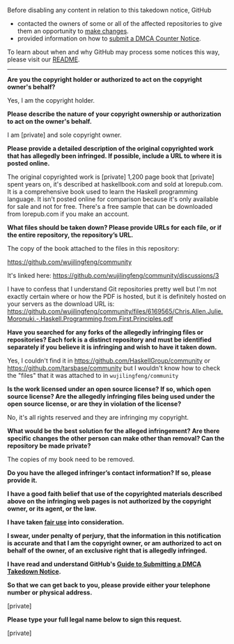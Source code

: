Before disabling any content in relation to this takedown notice, GitHub
- contacted the owners of some or all of the affected repositories to give them an opportunity to [make changes](https://docs.github.com/en/github/site-policy/dmca-takedown-policy#a-how-does-this-actually-work).
- provided information on how to [submit a DMCA Counter Notice](https://docs.github.com/en/articles/guide-to-submitting-a-dmca-counter-notice).

To learn about when and why GitHub may process some notices this way, please visit our [README](https://github.com/github/dmca/blob/master/README.md).

---

**Are you the copyright holder or authorized to act on the copyright owner's behalf?**

Yes, I am the copyright holder.

**Please describe the nature of your copyright ownership or authorization to act on the owner's behalf.**

I am [private] and sole copyright owner.

**Please provide a detailed description of the original copyrighted work that has allegedly been infringed. If possible, include a URL to where it is posted online.**

The original copyrighted work is [private] 1,200 page book that [private] spent years on, it's described at haskellbook.com and sold at lorepub.com. It is a comprehensive book used to learn the Haskell programming language. It isn't posted online for comparison because it's only available for sale and not for free. There's a free sample that can be downloaded from lorepub.com if you make an account.

**What files should be taken down? Please provide URLs for each file, or if the entire repository, the repository’s URL.**

The copy of the book attached to the files in this repository:

https://github.com/wujilingfeng/community

It's linked here: https://github.com/wujilingfeng/community/discussions/3

I have to confess that I understand Git repositories pretty well but I'm not exactly certain where or how the PDF is hosted, but it is definitely hosted on your servers as the download URL is: https://github.com/wujilingfeng/community/files/6169565/Chris.Allen.Julie.Moronuki.-.Haskell.Programming.from.First.Principles.pdf

**Have you searched for any forks of the allegedly infringing files or repositories? Each fork is a distinct repository and must be identified separately if you believe it is infringing and wish to have it taken down.**

Yes, I couldn't find it in https://github.com/HaskellGroup/community or https://github.com/tarsbase/community but I wouldn't know how to check the "files" that it was attached to in `wujilingfeng/community`

**Is the work licensed under an open source license? If so, which open source license? Are the allegedly infringing files being used under the open source license, or are they in violation of the license?**

No, it's all rights reserved and they are infringing my copyright.

**What would be the best solution for the alleged infringement? Are there specific changes the other person can make other than removal? Can the repository be made private?**

The copies of my book need to be removed.

**Do you have the alleged infringer’s contact information? If so, please provide it.**

**I have a good faith belief that use of the copyrighted materials described above on the infringing web pages is not authorized by the copyright owner, or its agent, or the law.**

**I have taken <a href="https://www.lumendatabase.org/topics/22">fair use</a> into consideration.**

**I swear, under penalty of perjury, that the information in this notification is accurate and that I am the copyright owner, or am authorized to act on behalf of the owner, of an exclusive right that is allegedly infringed.**

**I have read and understand GitHub's <a href="https://docs.github.com/articles/guide-to-submitting-a-dmca-takedown-notice/">Guide to Submitting a DMCA Takedown Notice</a>.**

**So that we can get back to you, please provide either your telephone number or physical address.**

[private]

**Please type your full legal name below to sign this request.**

[private]
